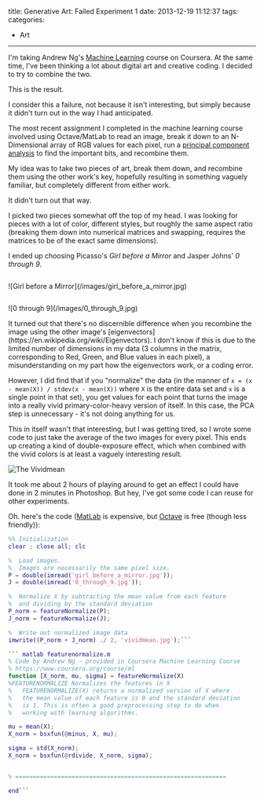title: Generative Art: Failed Experiment 1
date: 2013-12-19 11:12:37
tags:
categories:
- Art
---

I'm taking Andrew Ng's [Machine Learning](https://www.coursera.org/course/ml) course on Coursera. At the same time, I've been thinking a lot about digital art and creative coding. I decided to try to combine the two.

This is the result.

<!-- more -->

I consider this a failure, not because it isn't interesting, but simply because it didn't turn out in the way I had anticipated.

The most recent assignment I completed in the machine learning course involved using Octave/MatLab to read an image, break it down to an N-Dimensional array of RGB values for each pixel, run a [principal component analysis](https://en.wikipedia.org/wiki/Principal_component_analysis) to find the important bits, and recombine them.

My idea was to take two pieces of art, break them down, and recombine them using the other work's key, hopefully resulting in something vaguely familiar, but completely different from either work.

It didn't turn out that way.

I picked two pieces somewhat off the top of my head. I was looking for pieces with a lot of color, different styles, but roughly the same aspect ratio (breaking them down into numerical matrices and swapping, requires the matrices to be of the exact same dimensions).

I ended up choosing Picasso's <i>Girl before a Mirror</i> and Jasper Johns' <i>0 through 9</i>.

<p style="float:left;margin-right: 4em;">![Girl before a Mirror](/images/girl_before_a_mirror.jpg)</p>

<p style="float:left;">![0 through 9](/images/0_through_9.jpg)</p>

<p style="clear: both;">It turned out that there's no discernible difference when you recombine the image using the other image's [eigenvectors](https://en.wikipedia.org/wiki/Eigenvectors). I don't know if this is due to the limited number of dimensions in my data (3 columns in the matrix, corresponding to Red, Green, and Blue values in each pixel), a misunderstanding on my part how the eigenvectors work, or a coding error.</p>

However, I did find that if you "normalize" the data (in the manner of `x = (x - mean(X)) / stdev(x - mean(X))` where `X` is the entire data set and `x` is a single point in that set), you get values for each point that turns the image into a really vivid primary-color-heavy version of itself. In this case, the PCA step is unnecessary - it's not doing anything for us.

This in itself wasn't that interesting, but I was getting tired, so I wrote some code to just take the average of the two images for every pixel. This ends up creating a kind of double-exposure effect, which when combined with the vivid colors is at least a vaguely interesting result.

![The Vividmean](/images/vividmean.jpg)

It took me about 2 hours of playing around to get an effect I could have done in 2 minutes in Photoshop. But hey, I've got some code I can reuse for other experiments.

Oh. here's the code ([MatLab](http://www.mathworks.com/products/matlab/) is expensive, but [Octave](http://www.gnu.org/software/octave/) is free (though less friendly)):

``` matlab vividmean.m
%% Initialization
clear ; close all; clc

%  Load images.
%  Images are necessarily the same pixel size.
P = double(imread('girl_before_a_mirror.jpg'));
J = double(imread('0_through_9.jpg'));

%  Normalize X by subtracting the mean value from each feature
%  and dividing by the standard deviation
P_norm = featureNormalize(P);
J_norm = featureNormalize(J);

%  Write out normalized image data
imwrite((P_norm + J_norm) ./ 2, 'vividmean.jpg');```

``` matlab featurenormalize.m
% Code by Andrew Ng - provided in Coursera Machine Learning Course
% https://www.coursera.org/course/ml
function [X_norm, mu, sigma] = featureNormalize(X)
%FEATURENORMALIZE Normalizes the features in X
%   FEATURENORMALIZE(X) returns a normalized version of X where
%   the mean value of each feature is 0 and the standard deviation
%   is 1. This is often a good preprocessing step to do when
%   working with learning algorithms.

mu = mean(X);
X_norm = bsxfun(@minus, X, mu);

sigma = std(X_norm);
X_norm = bsxfun(@rdivide, X_norm, sigma);


% ============================================================

end```